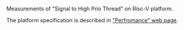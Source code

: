 Measurements of "Signal to High Prio Thread" on Risc-V platform.


The platform specification is described in ["Perfromance" web page](https://sel4.systems/About/Performance/).
